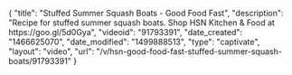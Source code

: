 {
    "title": "Stuffed Summer Squash Boats - Good Food Fast",
    "description": "Recipe for stuffed summer squash boats. Shop HSN Kitchen & Food at https:\/\/goo.gl\/5d0Gya",
    "videoid": "91793391",
    "date_created": "1466625070",
    "date_modified": "1499888513",
    "type": "captivate",
    "layout": "video",
    "url": "\/v\/hsn-good-food-fast-stuffed-summer-squash-boats\/91793391"
}